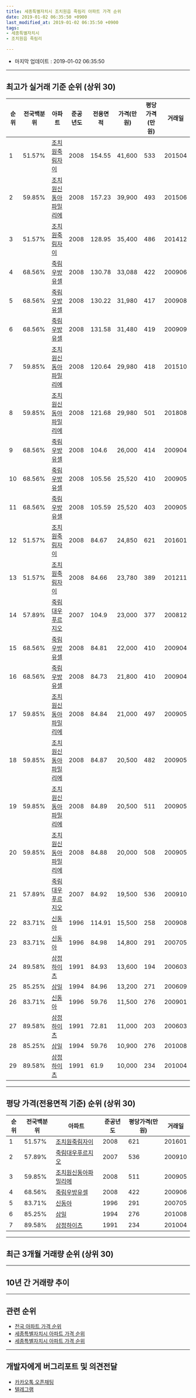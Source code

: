 ```yaml
---
title: 세종특별자치시 조치원읍 죽림리 아파트 가격 순위
date: 2019-01-02 06:35:50 +0900
last_modified_at: 2019-01-02 06:35:50 +0900
tags:
- 세종특별자치시
- 조치원읍 죽림리

---
```


* 마지막 업데이트 : 2019-01-02 06:35:50

---

## 최고가 실거래 기준 순위 (상위 30)


|순위|전국백분위|아파트|준공년도|전용면적|가격(만원)|평당가격(만원)|거래일|
|---|---|---|---|---|---|---|---|
|1|51.57%|[조치원죽림자이](https://search.naver.com/search.naver?query=%EC%84%B8%EC%A2%85%ED%8A%B9%EB%B3%84%EC%9E%90%EC%B9%98%EC%8B%9C+%EC%A1%B0%EC%B9%98%EC%9B%90%EC%9D%8D+%EC%A3%BD%EB%A6%BC%EB%A6%AC+%EC%A1%B0%EC%B9%98%EC%9B%90%EC%A3%BD%EB%A6%BC%EC%9E%90%EC%9D%B4)|2008|154.55|41,600|533|201504|
|2|59.85%|[조치원신동아파밀리에](https://search.naver.com/search.naver?query=%EC%84%B8%EC%A2%85%ED%8A%B9%EB%B3%84%EC%9E%90%EC%B9%98%EC%8B%9C+%EC%A1%B0%EC%B9%98%EC%9B%90%EC%9D%8D+%EC%A3%BD%EB%A6%BC%EB%A6%AC+%EC%A1%B0%EC%B9%98%EC%9B%90%EC%8B%A0%EB%8F%99%EC%95%84%ED%8C%8C%EB%B0%80%EB%A6%AC%EC%97%90)|2008|157.23|39,900|493|201506|
|3|51.57%|[조치원죽림자이](https://search.naver.com/search.naver?query=%EC%84%B8%EC%A2%85%ED%8A%B9%EB%B3%84%EC%9E%90%EC%B9%98%EC%8B%9C+%EC%A1%B0%EC%B9%98%EC%9B%90%EC%9D%8D+%EC%A3%BD%EB%A6%BC%EB%A6%AC+%EC%A1%B0%EC%B9%98%EC%9B%90%EC%A3%BD%EB%A6%BC%EC%9E%90%EC%9D%B4)|2008|128.95|35,400|486|201412|
|4|68.56%|[죽림우방유셀](https://search.naver.com/search.naver?query=%EC%84%B8%EC%A2%85%ED%8A%B9%EB%B3%84%EC%9E%90%EC%B9%98%EC%8B%9C+%EC%A1%B0%EC%B9%98%EC%9B%90%EC%9D%8D+%EC%A3%BD%EB%A6%BC%EB%A6%AC+%EC%A3%BD%EB%A6%BC%EC%9A%B0%EB%B0%A9%EC%9C%A0%EC%85%80)|2008|130.78|33,088|422|200906|
|5|68.56%|[죽림우방유셀](https://search.naver.com/search.naver?query=%EC%84%B8%EC%A2%85%ED%8A%B9%EB%B3%84%EC%9E%90%EC%B9%98%EC%8B%9C+%EC%A1%B0%EC%B9%98%EC%9B%90%EC%9D%8D+%EC%A3%BD%EB%A6%BC%EB%A6%AC+%EC%A3%BD%EB%A6%BC%EC%9A%B0%EB%B0%A9%EC%9C%A0%EC%85%80)|2008|130.22|31,980|417|200908|
|6|68.56%|[죽림우방유셀](https://search.naver.com/search.naver?query=%EC%84%B8%EC%A2%85%ED%8A%B9%EB%B3%84%EC%9E%90%EC%B9%98%EC%8B%9C+%EC%A1%B0%EC%B9%98%EC%9B%90%EC%9D%8D+%EC%A3%BD%EB%A6%BC%EB%A6%AC+%EC%A3%BD%EB%A6%BC%EC%9A%B0%EB%B0%A9%EC%9C%A0%EC%85%80)|2008|131.58|31,480|419|200909|
|7|59.85%|[조치원신동아파밀리에](https://search.naver.com/search.naver?query=%EC%84%B8%EC%A2%85%ED%8A%B9%EB%B3%84%EC%9E%90%EC%B9%98%EC%8B%9C+%EC%A1%B0%EC%B9%98%EC%9B%90%EC%9D%8D+%EC%A3%BD%EB%A6%BC%EB%A6%AC+%EC%A1%B0%EC%B9%98%EC%9B%90%EC%8B%A0%EB%8F%99%EC%95%84%ED%8C%8C%EB%B0%80%EB%A6%AC%EC%97%90)|2008|120.64|29,980|418|201510|
|8|59.85%|[조치원신동아파밀리에](https://search.naver.com/search.naver?query=%EC%84%B8%EC%A2%85%ED%8A%B9%EB%B3%84%EC%9E%90%EC%B9%98%EC%8B%9C+%EC%A1%B0%EC%B9%98%EC%9B%90%EC%9D%8D+%EC%A3%BD%EB%A6%BC%EB%A6%AC+%EC%A1%B0%EC%B9%98%EC%9B%90%EC%8B%A0%EB%8F%99%EC%95%84%ED%8C%8C%EB%B0%80%EB%A6%AC%EC%97%90)|2008|121.68|29,980|501|201808|
|9|68.56%|[죽림우방유셀](https://search.naver.com/search.naver?query=%EC%84%B8%EC%A2%85%ED%8A%B9%EB%B3%84%EC%9E%90%EC%B9%98%EC%8B%9C+%EC%A1%B0%EC%B9%98%EC%9B%90%EC%9D%8D+%EC%A3%BD%EB%A6%BC%EB%A6%AC+%EC%A3%BD%EB%A6%BC%EC%9A%B0%EB%B0%A9%EC%9C%A0%EC%85%80)|2008|104.6|26,000|414|200904|
|10|68.56%|[죽림우방유셀](https://search.naver.com/search.naver?query=%EC%84%B8%EC%A2%85%ED%8A%B9%EB%B3%84%EC%9E%90%EC%B9%98%EC%8B%9C+%EC%A1%B0%EC%B9%98%EC%9B%90%EC%9D%8D+%EC%A3%BD%EB%A6%BC%EB%A6%AC+%EC%A3%BD%EB%A6%BC%EC%9A%B0%EB%B0%A9%EC%9C%A0%EC%85%80)|2008|105.56|25,520|410|200905|
|11|68.56%|[죽림우방유셀](https://search.naver.com/search.naver?query=%EC%84%B8%EC%A2%85%ED%8A%B9%EB%B3%84%EC%9E%90%EC%B9%98%EC%8B%9C+%EC%A1%B0%EC%B9%98%EC%9B%90%EC%9D%8D+%EC%A3%BD%EB%A6%BC%EB%A6%AC+%EC%A3%BD%EB%A6%BC%EC%9A%B0%EB%B0%A9%EC%9C%A0%EC%85%80)|2008|105.59|25,520|403|200905|
|12|51.57%|[조치원죽림자이](https://search.naver.com/search.naver?query=%EC%84%B8%EC%A2%85%ED%8A%B9%EB%B3%84%EC%9E%90%EC%B9%98%EC%8B%9C+%EC%A1%B0%EC%B9%98%EC%9B%90%EC%9D%8D+%EC%A3%BD%EB%A6%BC%EB%A6%AC+%EC%A1%B0%EC%B9%98%EC%9B%90%EC%A3%BD%EB%A6%BC%EC%9E%90%EC%9D%B4)|2008|84.67|24,850|621|201601|
|13|51.57%|[조치원죽림자이](https://search.naver.com/search.naver?query=%EC%84%B8%EC%A2%85%ED%8A%B9%EB%B3%84%EC%9E%90%EC%B9%98%EC%8B%9C+%EC%A1%B0%EC%B9%98%EC%9B%90%EC%9D%8D+%EC%A3%BD%EB%A6%BC%EB%A6%AC+%EC%A1%B0%EC%B9%98%EC%9B%90%EC%A3%BD%EB%A6%BC%EC%9E%90%EC%9D%B4)|2008|84.66|23,780|389|201211|
|14|57.89%|[죽림대우푸르지오](https://search.naver.com/search.naver?query=%EC%84%B8%EC%A2%85%ED%8A%B9%EB%B3%84%EC%9E%90%EC%B9%98%EC%8B%9C+%EC%A1%B0%EC%B9%98%EC%9B%90%EC%9D%8D+%EC%A3%BD%EB%A6%BC%EB%A6%AC+%EC%A3%BD%EB%A6%BC%EB%8C%80%EC%9A%B0%ED%91%B8%EB%A5%B4%EC%A7%80%EC%98%A4)|2007|104.9|23,000|377|200812|
|15|68.56%|[죽림우방유셀](https://search.naver.com/search.naver?query=%EC%84%B8%EC%A2%85%ED%8A%B9%EB%B3%84%EC%9E%90%EC%B9%98%EC%8B%9C+%EC%A1%B0%EC%B9%98%EC%9B%90%EC%9D%8D+%EC%A3%BD%EB%A6%BC%EB%A6%AC+%EC%A3%BD%EB%A6%BC%EC%9A%B0%EB%B0%A9%EC%9C%A0%EC%85%80)|2008|84.81|22,000|410|200904|
|16|68.56%|[죽림우방유셀](https://search.naver.com/search.naver?query=%EC%84%B8%EC%A2%85%ED%8A%B9%EB%B3%84%EC%9E%90%EC%B9%98%EC%8B%9C+%EC%A1%B0%EC%B9%98%EC%9B%90%EC%9D%8D+%EC%A3%BD%EB%A6%BC%EB%A6%AC+%EC%A3%BD%EB%A6%BC%EC%9A%B0%EB%B0%A9%EC%9C%A0%EC%85%80)|2008|84.73|21,800|410|200904|
|17|59.85%|[조치원신동아파밀리에](https://search.naver.com/search.naver?query=%EC%84%B8%EC%A2%85%ED%8A%B9%EB%B3%84%EC%9E%90%EC%B9%98%EC%8B%9C+%EC%A1%B0%EC%B9%98%EC%9B%90%EC%9D%8D+%EC%A3%BD%EB%A6%BC%EB%A6%AC+%EC%A1%B0%EC%B9%98%EC%9B%90%EC%8B%A0%EB%8F%99%EC%95%84%ED%8C%8C%EB%B0%80%EB%A6%AC%EC%97%90)|2008|84.84|21,000|497|200905|
|18|59.85%|[조치원신동아파밀리에](https://search.naver.com/search.naver?query=%EC%84%B8%EC%A2%85%ED%8A%B9%EB%B3%84%EC%9E%90%EC%B9%98%EC%8B%9C+%EC%A1%B0%EC%B9%98%EC%9B%90%EC%9D%8D+%EC%A3%BD%EB%A6%BC%EB%A6%AC+%EC%A1%B0%EC%B9%98%EC%9B%90%EC%8B%A0%EB%8F%99%EC%95%84%ED%8C%8C%EB%B0%80%EB%A6%AC%EC%97%90)|2008|84.87|20,500|482|200905|
|19|59.85%|[조치원신동아파밀리에](https://search.naver.com/search.naver?query=%EC%84%B8%EC%A2%85%ED%8A%B9%EB%B3%84%EC%9E%90%EC%B9%98%EC%8B%9C+%EC%A1%B0%EC%B9%98%EC%9B%90%EC%9D%8D+%EC%A3%BD%EB%A6%BC%EB%A6%AC+%EC%A1%B0%EC%B9%98%EC%9B%90%EC%8B%A0%EB%8F%99%EC%95%84%ED%8C%8C%EB%B0%80%EB%A6%AC%EC%97%90)|2008|84.89|20,500|511|200905|
|20|59.85%|[조치원신동아파밀리에](https://search.naver.com/search.naver?query=%EC%84%B8%EC%A2%85%ED%8A%B9%EB%B3%84%EC%9E%90%EC%B9%98%EC%8B%9C+%EC%A1%B0%EC%B9%98%EC%9B%90%EC%9D%8D+%EC%A3%BD%EB%A6%BC%EB%A6%AC+%EC%A1%B0%EC%B9%98%EC%9B%90%EC%8B%A0%EB%8F%99%EC%95%84%ED%8C%8C%EB%B0%80%EB%A6%AC%EC%97%90)|2008|84.88|20,000|508|200905|
|21|57.89%|[죽림대우푸르지오](https://search.naver.com/search.naver?query=%EC%84%B8%EC%A2%85%ED%8A%B9%EB%B3%84%EC%9E%90%EC%B9%98%EC%8B%9C+%EC%A1%B0%EC%B9%98%EC%9B%90%EC%9D%8D+%EC%A3%BD%EB%A6%BC%EB%A6%AC+%EC%A3%BD%EB%A6%BC%EB%8C%80%EC%9A%B0%ED%91%B8%EB%A5%B4%EC%A7%80%EC%98%A4)|2007|84.92|19,500|536|200910|
|22|83.71%|[신동아](https://search.naver.com/search.naver?query=%EC%84%B8%EC%A2%85%ED%8A%B9%EB%B3%84%EC%9E%90%EC%B9%98%EC%8B%9C+%EC%A1%B0%EC%B9%98%EC%9B%90%EC%9D%8D+%EC%A3%BD%EB%A6%BC%EB%A6%AC+%EC%8B%A0%EB%8F%99%EC%95%84)|1996|114.91|15,500|258|200908|
|23|83.71%|[신동아](https://search.naver.com/search.naver?query=%EC%84%B8%EC%A2%85%ED%8A%B9%EB%B3%84%EC%9E%90%EC%B9%98%EC%8B%9C+%EC%A1%B0%EC%B9%98%EC%9B%90%EC%9D%8D+%EC%A3%BD%EB%A6%BC%EB%A6%AC+%EC%8B%A0%EB%8F%99%EC%95%84)|1996|84.98|14,800|291|200705|
|24|89.58%|[삼정하이츠](https://search.naver.com/search.naver?query=%EC%84%B8%EC%A2%85%ED%8A%B9%EB%B3%84%EC%9E%90%EC%B9%98%EC%8B%9C+%EC%A1%B0%EC%B9%98%EC%9B%90%EC%9D%8D+%EC%A3%BD%EB%A6%BC%EB%A6%AC+%EC%82%BC%EC%A0%95%ED%95%98%EC%9D%B4%EC%B8%A0)|1991|84.93|13,600|194|200603|
|25|85.25%|[삼일](https://search.naver.com/search.naver?query=%EC%84%B8%EC%A2%85%ED%8A%B9%EB%B3%84%EC%9E%90%EC%B9%98%EC%8B%9C+%EC%A1%B0%EC%B9%98%EC%9B%90%EC%9D%8D+%EC%A3%BD%EB%A6%BC%EB%A6%AC+%EC%82%BC%EC%9D%BC)|1994|84.96|13,200|271|200609|
|26|83.71%|[신동아](https://search.naver.com/search.naver?query=%EC%84%B8%EC%A2%85%ED%8A%B9%EB%B3%84%EC%9E%90%EC%B9%98%EC%8B%9C+%EC%A1%B0%EC%B9%98%EC%9B%90%EC%9D%8D+%EC%A3%BD%EB%A6%BC%EB%A6%AC+%EC%8B%A0%EB%8F%99%EC%95%84)|1996|59.76|11,500|276|200901|
|27|89.58%|[삼정하이츠](https://search.naver.com/search.naver?query=%EC%84%B8%EC%A2%85%ED%8A%B9%EB%B3%84%EC%9E%90%EC%B9%98%EC%8B%9C+%EC%A1%B0%EC%B9%98%EC%9B%90%EC%9D%8D+%EC%A3%BD%EB%A6%BC%EB%A6%AC+%EC%82%BC%EC%A0%95%ED%95%98%EC%9D%B4%EC%B8%A0)|1991|72.81|11,000|203|200603|
|28|85.25%|[삼일](https://search.naver.com/search.naver?query=%EC%84%B8%EC%A2%85%ED%8A%B9%EB%B3%84%EC%9E%90%EC%B9%98%EC%8B%9C+%EC%A1%B0%EC%B9%98%EC%9B%90%EC%9D%8D+%EC%A3%BD%EB%A6%BC%EB%A6%AC+%EC%82%BC%EC%9D%BC)|1994|59.76|10,900|276|201008|
|29|89.58%|[삼정하이츠](https://search.naver.com/search.naver?query=%EC%84%B8%EC%A2%85%ED%8A%B9%EB%B3%84%EC%9E%90%EC%B9%98%EC%8B%9C+%EC%A1%B0%EC%B9%98%EC%9B%90%EC%9D%8D+%EC%A3%BD%EB%A6%BC%EB%A6%AC+%EC%82%BC%EC%A0%95%ED%95%98%EC%9D%B4%EC%B8%A0)|1991|61.9|10,000|234|201004|


---

## 평당 가격(전용면적 기준) 순위 (상위 30)


|순위|전국백분위|아파트|준공년도|평당가격(만원)|거래일|
|---|---|---|---|---|---|
|1|51.57%|[조치원죽림자이](https://search.naver.com/search.naver?query=%EC%84%B8%EC%A2%85%ED%8A%B9%EB%B3%84%EC%9E%90%EC%B9%98%EC%8B%9C+%EC%A1%B0%EC%B9%98%EC%9B%90%EC%9D%8D+%EC%A3%BD%EB%A6%BC%EB%A6%AC+%EC%A1%B0%EC%B9%98%EC%9B%90%EC%A3%BD%EB%A6%BC%EC%9E%90%EC%9D%B4)|2008|621|201601|
|2|57.89%|[죽림대우푸르지오](https://search.naver.com/search.naver?query=%EC%84%B8%EC%A2%85%ED%8A%B9%EB%B3%84%EC%9E%90%EC%B9%98%EC%8B%9C+%EC%A1%B0%EC%B9%98%EC%9B%90%EC%9D%8D+%EC%A3%BD%EB%A6%BC%EB%A6%AC+%EC%A3%BD%EB%A6%BC%EB%8C%80%EC%9A%B0%ED%91%B8%EB%A5%B4%EC%A7%80%EC%98%A4)|2007|536|200910|
|3|59.85%|[조치원신동아파밀리에](https://search.naver.com/search.naver?query=%EC%84%B8%EC%A2%85%ED%8A%B9%EB%B3%84%EC%9E%90%EC%B9%98%EC%8B%9C+%EC%A1%B0%EC%B9%98%EC%9B%90%EC%9D%8D+%EC%A3%BD%EB%A6%BC%EB%A6%AC+%EC%A1%B0%EC%B9%98%EC%9B%90%EC%8B%A0%EB%8F%99%EC%95%84%ED%8C%8C%EB%B0%80%EB%A6%AC%EC%97%90)|2008|511|200905|
|4|68.56%|[죽림우방유셀](https://search.naver.com/search.naver?query=%EC%84%B8%EC%A2%85%ED%8A%B9%EB%B3%84%EC%9E%90%EC%B9%98%EC%8B%9C+%EC%A1%B0%EC%B9%98%EC%9B%90%EC%9D%8D+%EC%A3%BD%EB%A6%BC%EB%A6%AC+%EC%A3%BD%EB%A6%BC%EC%9A%B0%EB%B0%A9%EC%9C%A0%EC%85%80)|2008|422|200906|
|5|83.71%|[신동아](https://search.naver.com/search.naver?query=%EC%84%B8%EC%A2%85%ED%8A%B9%EB%B3%84%EC%9E%90%EC%B9%98%EC%8B%9C+%EC%A1%B0%EC%B9%98%EC%9B%90%EC%9D%8D+%EC%A3%BD%EB%A6%BC%EB%A6%AC+%EC%8B%A0%EB%8F%99%EC%95%84)|1996|291|200705|
|6|85.25%|[삼일](https://search.naver.com/search.naver?query=%EC%84%B8%EC%A2%85%ED%8A%B9%EB%B3%84%EC%9E%90%EC%B9%98%EC%8B%9C+%EC%A1%B0%EC%B9%98%EC%9B%90%EC%9D%8D+%EC%A3%BD%EB%A6%BC%EB%A6%AC+%EC%82%BC%EC%9D%BC)|1994|276|201008|
|7|89.58%|[삼정하이츠](https://search.naver.com/search.naver?query=%EC%84%B8%EC%A2%85%ED%8A%B9%EB%B3%84%EC%9E%90%EC%B9%98%EC%8B%9C+%EC%A1%B0%EC%B9%98%EC%9B%90%EC%9D%8D+%EC%A3%BD%EB%A6%BC%EB%A6%AC+%EC%82%BC%EC%A0%95%ED%95%98%EC%9D%B4%EC%B8%A0)|1991|234|201004|


---

## 최근 3개월 거래량 순위 (상위 30)


<div style="width:100%;">
    <canvas id="deal_count_ranking" height="250"></canvas>
</div>


<script>
new Chart(document.getElementById("deal_count_ranking"), {
    type: 'horizontalBar',
    data: {
        labels: ['조치원죽림자이', '삼정하이츠', '삼일', '죽림우방유셀', '조치원신동아파밀리에'],
        datasets: [{
            label: '실거래 수',
            data: [17, 3, 1, 1, 1],
            borderColor: "rgba(255, 0, 128, 1)",
            backgroundColor: "rgba(255, 0, 128, 0.5)",
            fill: false,
        }]
    },
    options: {
        responsive: true,
        title: {
            display: true,
            text: '최근 3개월 거래량 순위'
        },
        tooltips: {
            mode: 'index',
            intersect: false,
            callbacks: {
                title: function(tooltipItems, data) {
                    return "실거래 수:";
                },
                label: function(tooltipItem, data) {
                    return data.labels[tooltipItem.index] + ": " + tooltipItem.xLabel;
                }
            }
        },
        hover: {
            mode: 'nearest',
            intersect: true
        },
        scales: {
            xAxes: [{
                display: true,
                scaleLabel: {
                    display: true,
                    labelString: '실거래 수'
                },
                ticks: {
                    suggestedMin: 0,
                }
            }],
            yAxes: [{
                display: true,
                ticks: {
                    autoSkip: false,
                    callback: function(value, index, values) {
                        if (value.length > 15)
                            return value.substr(0, 13) + "...";
                        else
                            return value;
                    }
                },
                scaleLabel: {
                    display: false,
                }
            }]
        }
    }
});

</script>


---

## 10년 간 거래량 추이


<div style="width:100%;">
    <canvas id="deal_progress" height="250"></canvas>
</div>

<script>
new Chart(document.getElementById("deal_progress"), {
    type: 'line',
    data: {
        labels: ['200901','200902','200903','200904','200905','200906','200907','200908','200909','200910','200911','200912','201001','201002','201003','201004','201005','201006','201007','201008','201009','201010','201011','201012','201101','201102','201103','201104','201105','201106','201107','201108','201109','201110','201111','201112','201201','201202','201203','201204','201205','201206','201207','201208','201209','201210','201211','201212','201301','201302','201303','201304','201305','201306','201307','201308','201309','201310','201311','201312','201401','201402','201403','201404','201405','201406','201407','201408','201409','201410','201411','201412','201501','201502','201503','201504','201505','201506','201507','201508','201509','201510','201511','201512','201601','201602','201603','201604','201605','201606','201607','201608','201609','201610','201611','201612','201701','201702','201703','201704','201705','201706','201707','201708','201709','201710','201711','201712','201801','201802','201803','201804','201805','201806','201807','201808','201809','201810','201811','201812','201901'],
        datasets: [{
            label: '실거래 수',
            pointRadius: 1,
            data: [4, 12, 47, 64, 134, 52, 19, 25, 21, 12, 26, 41, 55, 37, 36, 17, 16, 15, 18, 21, 32, 26, 52, 58, 42, 43, 45, 26, 27, 24, 28, 41, 25, 35, 19, 23, 12, 26, 21, 11, 21, 18, 13, 17, 31, 23, 17, 16, 12, 22, 19, 19, 15, 28, 13, 15, 23, 27, 19, 11, 22, 22, 12, 17, 17, 17, 10, 7, 17, 20, 12, 10, 15, 12, 24, 18, 17, 17, 24, 20, 18, 23, 29, 20, 24, 11, 23, 31, 25, 31, 23, 34, 22, 33, 27, 38, 23, 27, 26, 25, 30, 30, 22, 13, 19, 15, 18, 16, 20, 16, 22, 20, 21, 14, 9, 17, 16, 27, 14, 9, 0],
            borderColor: "rgba(255, 201, 14, 1)",
            backgroundColor: "rgba(255, 201, 14, 0.5)",
            fill: true,
        }]
    },
    options: {
        responsive: true,
        title: {
            display: true,
            text: '10년간 거래량 추이'
        },
        tooltips: {
            mode: 'index',
            intersect: false,
        },
        hover: {
            mode: 'nearest',
            intersect: true
        },
        scales: {
            xAxes: [{
                display: true,
                scaleLabel: {
                    display: true,
                    labelString: '년/월'
                }
            }],
            yAxes: [{
                display: true,
                ticks: {
                    suggestedMin: 0,
                },
                scaleLabel: {
                    display: true,
                    labelString: '실거래 수'
                }
            }]
        }
    }
});

</script>


---

## 관련 순위

- [전국 아파트 가격 순위](https://inasie.github.io/apt-ranking/전국)
- [세종특별자치시 아파트 가격 순위](https://inasie.github.io/apt-ranking/세종특별자치시)
- [세종특별자치시 아파트 가격 순위](https://inasie.github.io/apt-ranking/세종특별자치시)


---

## 개발자에게 버그리포트 및 의견전달

- [카카오톡 오픈채팅](https://open.kakao.com/o/gLJUAP4)
- [텔레그램](https://t.me/inasie)

